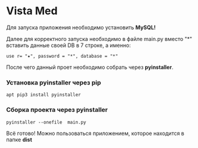 # Vista Med
Для запуска приложения необходимо установить <b>MySQL!</b>

Далее для корректного запуска необходимо в файле main.py вместо "*" вставить данные своей DB в 7 строке, а именно: 

<code>use r= "&#10039;", password = "\*", database = "*\"</code>

После чего данный проет необходимо собрать через <b>pyinstaller</b>.
<h3>Установка pyinstaller через pip</h3>
<code>apt pip3 install pyinstaller</code>
<h3>Сборка проекта через pyinstaller</h3>
<code>pyinstaller --onefile  main.py</code>

Всё готово! Можно пользоваться приложением, которое находится в папке <b>dist</b>
